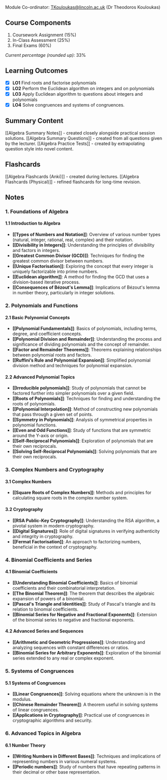 Module Co-ordinator: TKouloukas@lincoln.ac.uk (Dr Theodoros Kouloukas)

## Course Components

1. Coursework Assignment (15%)
2. In-Class Assessment (25%)
3. Final Exams (60%)

*Current percentage (rounded up):* 33%

## Learning Outcomes

- [x] **LO1** Find roots and factorise polynomials
- [x] **LO2** Perform the Euclidean algorithm on integers and on polynomials
- [x] **LO3** Apply Euclidean algorithm to questions about integers and polynomials
- [x] **LO4** Solve congruences and systems of congruences.

## Summary Content

[[Algebra Summary Notes]] - created closely alongside practical session solutions.
[[Algebra Summary Questions]] - created from all questions given by the lecturer.
[[Algebra Practice Tests]] - created by extrapolating question style into novel content.

## Flashcards

[[Algebra Flashcards (Anki)]] - created during lectures.
[[Algebra Flashcards (Physical)]] - refined flashcards for long-time revision.

## Notes

### 1. Foundations of Algebra

#### 1.1 Introduction to Algebra

- **[[Types of Numbers and Notation]]**: Overview of various number types (natural, integer, rational, real, complex) and their notation.
- **[[Divisibility in Integers]]**: Understanding the principles of divisibility and factors in integers.
- **[[Greatest Common Divisor (GCD)]]**: Techniques for finding the greatest common divisor between numbers.
- **[[Unique Factorisation]]**: Exploring the concept that every integer is uniquely factorizable into prime numbers.
- **[[Euclidean algorithm]]**: A method for finding the GCD that uses a division-based iterative process.
- **[[Consequences of Bézout's Lemma]]**: Implications of Bézout's lemma in number theory, particularly in integer solutions.

### 2. Polynomials and Functions

#### 2.1 Basic Polynomial Concepts

- **[[Polynomial Fundamentals]]**: Basics of polynomials, including terms, degree, and coefficient concepts.
- **[[Polynomial Division and Remainder]]**: Understanding the process and significance of dividing polynomials and the concept of remainder.
- **[[Factor and Remainder Theorems]]**: Theorems explaining relationships between polynomial roots and factors.
- **[[Ruffini’s Rule and Polynomial Expansion]]**: Simplified polynomial division method and techniques for polynomial expansion.

#### 2.2 Advanced Polynomial Topics

- **[[Irreducible polynomials]]**: Study of polynomials that cannot be factored further into simpler polynomials over a given field.
- **[[Roots of Polynomials]]**: Techniques for finding and understanding the roots of polynomials.
- **[[Polynomial Interpolation]]**: Method of constructing new polynomials that pass through a given set of points.
- **[[Symmetry in Polynomials]]**: Analysis of symmetrical properties in polynomial functions.
- **[[Even and Odd Functions]]**: Study of functions that are symmetric around the Y-axis or origin.
- **[[Self-Reciprocal Polynomials]]**: Exploration of polynomials that are their own reciprocals.
- **[[Solving Self-Reciprocal Polynomials]]**: Solving polynomials that are their own reciprocals.

### 3. Complex Numbers and Cryptography

#### 3.1 Complex Numbers

- **[[Square Roots of Complex Numbers]]**: Methods and principles for calculating square roots in the complex number system.

#### 3.2 Cryptography

- **[[RSA Public-Key Cryptography]]**: Understanding the RSA algorithm, a pivotal system in modern cryptography.
- **[[Digital Signatures]]**: Role of digital signatures in verifying authenticity and integrity in cryptography.
- **[[Fermat Factorisation]]**: An approach to factorizing numbers, beneficial in the context of cryptography.

### 4. Binomial Coefficients and Series

#### 4.1 Binomial Coefficients

- **[[Understanding Binomial Coefficients]]**: Basics of binomial coefficients and their combinatorial interpretation.
- **[[The Binomial Theorem]]**: The theorem that describes the algebraic expansion of powers of a binomial.
- **[[Pascal's Triangle and Identities]]**: Study of Pascal's triangle and its relation to binomial coefficients.
- **[[Binomial Series for Negative and Fractional Exponents]]**: Extension of the binomial series to negative and fractional exponents.

#### 4.2 Advanced Series and Sequences

- **[[Arithmetic and Geometric Progressions]]**: Understanding and analyzing sequences with constant differences or ratios.
- **[[Binomial Series for Arbitrary Exponents]]**: Exploration of the binomial series extended to any real or complex exponent.

### 5. Systems of Congruences

#### 5.1 Systems of Congruences

- **[[Linear Congruences]]**: Solving equations where the unknown is in the modulus.
- **[[Chinese Remainder Theorem]]**: A theorem useful in solving systems of linear congruences.
- **[[Applications in Cryptography]]**: Practical use of congruences in cryptographic algorithms and security.

### 6. Advanced Topics in Algebra

#### 6.1 Number Theory

- **[[Writing Numbers in Different Bases]]**: Techniques and implications of representing numbers in various numeral systems.
- **[[Periodic numbers]]**: Study of numbers that have repeating patterns in their decimal or other base representation.